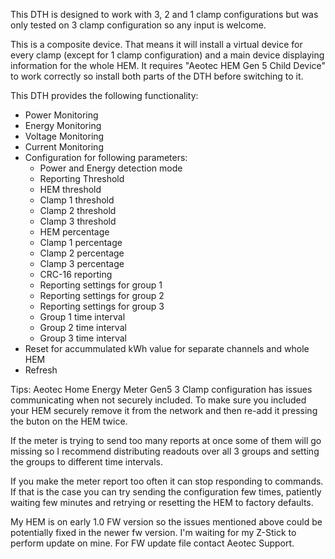 This DTH is designed to work with 3, 2 and 1 clamp configurations but was only tested on 3 clamp configuration so any input is welcome.

This is a composite device. That means it will install a virtual device for every clamp (except for 1 clamp configuration) and a main device displaying information for the whole HEM. It requires "Aeotec HEM Gen 5 Child Device" to work correctly so install both parts of the DTH before switching to it.

This DTH provides the following functionality:

* Power Monitoring
* Energy Monitoring
* Voltage Monitoring
* Current Monitoring
* Configuration for following parameters:
  * Power and Energy detection mode
  * Reporting Threshold
  * HEM threshold
  * Clamp 1 threshold
  * Clamp 2 threshold
  * Clamp 3 threshold
  * HEM percentage
  * Clamp 1 percentage
  * Clamp 2 percentage
  * Clamp 3 percentage
  * CRC-16 reporting
  * Reporting settings for group 1
  * Reporting settings for group 2
  * Reporting settings for group 3
  * Group 1 time interval
  * Group 2 time interval
  * Group 3 time interval
* Reset for accummulated kWh value for separate channels and whole HEM
* Refresh

Tips:
Aeotec Home Energy Meter Gen5 3 Clamp configuration has issues communicating when not securely included. To make sure you included your HEM securely remove it from the network and then re-add it pressing the buton on the HEM twice.

If the meter is trying to send too many reports at once some of them will go missing so I recommend distributing readouts over all 3 groups and setting the groups to different time intervals.

If you make the meter report too often it can stop responding to commands. If that is the case you can try sending the configuration few times, patiently waiting few minutes and retrying or resetting the HEM to factory defaults.

My HEM is on early 1.0 FW version so the issues mentioned above could be potentially fixed in the newer fw version. I'm waiting for my Z-Stick to perform update on mine. For FW update file contact Aeotec Support.



